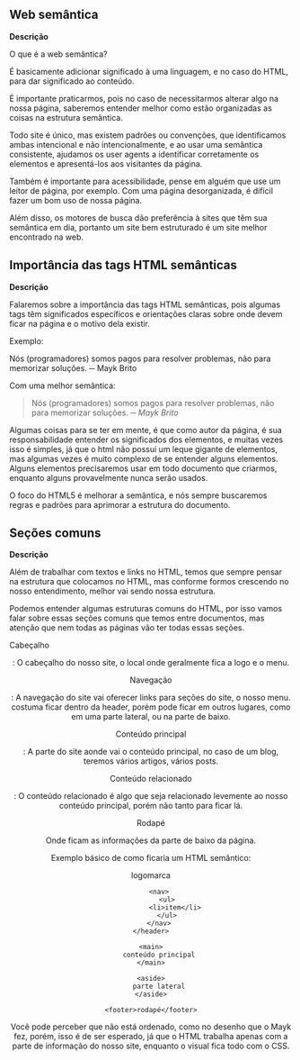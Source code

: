 ## Web semântica

**Descrição**

O que é a web semântica?

É basicamente adicionar significado à uma linguagem, e no caso do HTML, para dar significado ao conteúdo.

É importante praticarmos, pois no caso de necessitarmos alterar algo na nossa página, saberemos entender melhor como estão organizadas as coisas na estrutura semântica.

Todo site é único, mas existem padrões ou convenções, que identificamos ambas intencional e não intencionalmente, e ao usar uma semântica consistente, ajudamos os user agents a identificar corretamente os elementos e apresentá-los aos visitantes da página.

Também é importante para acessibilidade, pense em alguém que use um leitor de página, por exemplo. Com uma página desorganizada, é difícil fazer um bom uso de nossa página.

Além disso, os motores de busca dão preferência à sites que têm sua semântica em dia, portanto um site bem estruturado é um site melhor encontrado na web.

## Importância das tags HTML semânticas

**Descrição**

Falaremos sobre a importância das tags HTML semânticas, pois algumas tags têm significados específicos e orientações claras sobre onde devem ficar na página e o motivo dela existir.

Exemplo:

<p>
Nós (programadores) somos pagos para resolver problemas,
não para memorizar soluções.
												 ─ Mayk Brito
</p>
Com uma melhor semântica:

<blockquote>
Nós (programadores) somos pagos para resolver problemas,
não para memorizar soluções.
												 <cite>─ Mayk Brito</cite>
</blockquote>
Algumas coisas para se ter em mente, é que como autor da página, é sua responsabilidade entender os significados dos elementos, e muitas vezes isso é simples, já que o html não possui um leque gigante de elementos, mas algumas vezes é muito complexo de se entender alguns elementos. Alguns elementos precisaremos usar em todo documento que criarmos, enquanto alguns provavelmente nunca serão usados.

O foco do HTML5 é melhorar a semântica, e nós sempre buscaremos regras e padrões para aprimorar a estrutura do documento.

## Seções comuns

**Descrição**

Além de trabalhar com textos e links no HTML, temos que sempre pensar na estrutura que colocamos no HTML, mas conforme formos crescendo no nosso entendimento, melhor vai sendo nossa estrutura.

Podemos entender algumas estruturas comuns do HTML, por isso vamos falar sobre essas seções comuns que temos entre documentos, mas atenção que nem todas as páginas vão ter todas essas seções.

Cabeçalho <header> :
O cabeçalho do nosso site, o local onde geralmente fica a logo e o menu.

Navegação <nav> :
A navegação do site vai oferecer links para seções do site, o nosso menu. costuma ficar dentro da header, porém pode ficar em outros lugares, como em uma parte lateral, ou na parte de baixo.

Conteúdo principal <main> :
A parte do site aonde vai o conteúdo principal, no caso de um blog, teremos vários artigos, vários posts.

Conteúdo relacionado <aside>:
O conteúdo relacionado é algo que seja relacionado levemente ao nosso conteúdo principal, porém não tanto para ficar lá.

Rodapé <footer>
Onde ficam as informações da parte de baixo da página.

Exemplo básico de como ficaria um HTML semântico:

<body>
    <header>
        logomarca

        <nav>
            <ul>
                <li>item</li>
            </ul>
        </nav>
    </header>

    <main>
        conteúdo principal
    </main>

    <aside>
        parte lateral
    </aside>

    <footer>rodapé</footer>

</body>
Você pode perceber que não está ordenado, como no desenho que o Mayk fez, porém, isso é de ser esperado, já que o HTML trabalha apenas com a parte de informação do nosso site, enquanto o visual fica todo com o CSS.